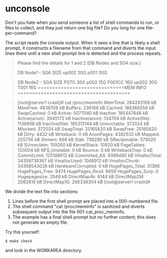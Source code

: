 unconsole
=========
Don't you hate when you send someone a list of shell commands to run, or files to collect, and they just return one big file?  Do you long for one file-per-command?

The script reads the console output.  When it sees a line that is likely a shell prompt, it constructs a filename from that command and diverts the input lines there until a new shell prompt line is detected and the process repeats.

>Please find the details for 1 and 2.(DB Nodes and SGA size.)

>DB Node1	-	SGA SIZE
>up002			30G
>p001			30G


>DB Node2	-	SGA SIZE
>PSTG			30G
>p002			15G
>P001CC			16G
>up002			30G
>T001			16G
>==============================MEM INFO =======================================

>[root@server1 crash]# cat /proc/meminfo
>MemTotal:       264283156 kB
>MemFree:         4836708 kB
>Buffers:          236168 kB
>Cached:         186366556 kB
>SwapCached:            0 kB
>Active:          5077040 kB
>Inactive:       185447848 kB
>Active(anon):    3940172 kB
>Inactive(anon):   134704 kB
>Active(file):    1136868 kB
>Inactive(file): 185313144 kB
>Unevictable:      372024 kB
>Mlocked:          372024 kB
>SwapTotal:      25165820 kB
>SwapFree:       25165820 kB
>Dirty:              4432 kB
>Writeback:             0 kB
>AnonPages:       4382532 kB
>Mapped:           205756 kB
>Shmem:               668 kB
>Slab:             738280 kB
>SReclaimable:     579020 kB
>SUnreclaim:       159260 kB
>KernelStack:       10920 kB
>PageTables:       133004 kB
>NFS_Unstable:          0 kB
>Bounce:                0 kB
>WritebackTmp:          0 kB
>CommitLimit:    125188612 kB
>Committed_AS:    8388480 kB
>VmallocTotal:   34359738367 kB
>VmallocUsed:     1048912 kB
>VmallocChunk:   34358543028 kB
>HardwareCorrupted:     0 kB
>HugePages_Total:   31366
>HugePages_Free:     9474
>HugePages_Rsvd:     9459
>HugePages_Surp:        0
>Hugepagesize:       2048 kB
>DirectMap4k:        6144 kB
>DirectMap2M:     2082816 kB
>DirectMap1G:    266338304 kB
>[root@server1 crash]#

We divide the text file into sections:

1. Lines before the first shell prompt are placed into a 000-numbered file.
1. The shell command "cat /proc/meminfo" is sanitized and diverts subsequent output into the file 001-cat_proc_meminfo.
1. The example has a final shell prompt but no further content; this does not generate an empty file.

Try this yourself:

```
$ make check
```

and look in the WORKAREA directory.
